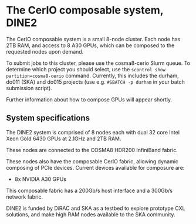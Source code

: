 # The CerIO composable system, DINE2

The CerIO composable system is a small 8-node cluster.  Each node has 2TB RAM, and access to 8 A30 GPUs, which can be composed to the requested nodes upon demand.

To submit jobs to this cluster, please use the cosma8-cerio Slurm queue.  To determine which project you should select, use the `scontrol show partition=cosma8-cerio` command.  Currently, this includes the durham, do011 (SKA) and do015 projects (use e.g. `#SBATCH -p durham` in your batch submission script).

Further information about how to compose GPUs will appear shortly.

## System specifications

The DINE2 system is comprised of 8 nodes each with dual 32 core Intel Xeon Gold 6430 GPUs at 2.1GHz and 2TB RAM.

These nodes are connected to the COSMA8 HDR200 InfiniBand fabric.

These nodes also have the composable CerIO fabric, allowing dynamic composing of PCIe devices.  Current devices available for composure are:
 - 8x NVIDIA A30 GPUs

This composable fabric has a 200Gb/s host interface and a 300Gb/s network fabric.

DINE2 is funded by DiRAC and SKA as a testbed to explore prototype CXL solutions, and make high RAM nodes available to the SKA community.
